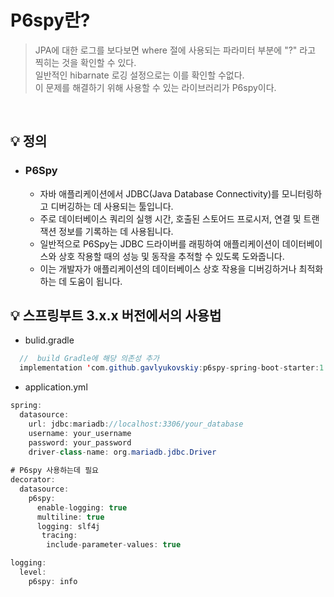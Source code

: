 # P6spy란?
> JPA에 대한 로그를 보다보면 where 절에 사용되는 파라미터 부분에 "?" 라고 찍히는 것을 확인할 수 있다. <br>
> 일반적인 hibarnate 로깅 설정으로는 이를 확인할 수없다.<br>
> 이 문제를 해결하기 위해 사용할 수 있는 라이브러리가 P6spy이다.

<br>

## 💡 정의

- ### P6Spy <br>

  - 자바 애플리케이션에서 JDBC(Java Database Connectivity)를 모니터링하고 디버깅하는 데 사용되는 툴입니다.
  - 주로 데이터베이스 쿼리의 실행 시간, 호출된 스토어드 프로시저, 연결 및 트랜잭션 정보를 기록하는 데 사용됩니다.
  - 일반적으로 P6Spy는 JDBC 드라이버를 래핑하여 애플리케이션이 데이터베이스와 상호 작용할 때의 성능 및 동작을 추적할 수 있도록 도와줍니다.
  - 이는 개발자가 애플리케이션의 데이터베이스 상호 작용을 디버깅하거나 최적화하는 데 도움이 됩니다.


## 💡 스프링부트 3.x.x 버전에서의 사용법
 - bulid.gradle
  ```java 
    //  build Gradle에 해당 의존성 추가
    implementation 'com.github.gavlyukovskiy:p6spy-spring-boot-starter:1.9.0'
  ```
  - application.yml

```java
spring:
  datasource:
    url: jdbc:mariadb://localhost:3306/your_database
    username: your_username
    password: your_password
    driver-class-name: org.mariadb.jdbc.Driver
    
# P6spy 사용하는데 필요
decorator:
  datasource:
    p6spy:
      enable-logging: true
      multiline: true
      logging: slf4j
       tracing:
        include-parameter-values: true

logging:
  level:
    p6spy: info
```
